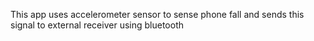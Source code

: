 This app uses accelerometer sensor to sense phone fall and sends this signal to external receiver using bluetooth
